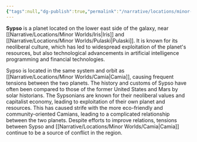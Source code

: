 ```yaml
---
{"tags":null,"dg-publish":true,"permalink":"/narrative/locations/minor-worlds/sypso/","dgPassFrontmatter":true}
---
```




**Sypso** is a planet located on the lower east side of the galaxy, near [[Narrative/Locations/Minor Worlds/Iris\|Iris]] and [[Narrative/Locations/Minor Worlds/Pulaski\|Pulaski]]. It is known for its neoliberal culture, which has led to widespread exploitation of the planet's resources, but also technological advancements in artificial intelligence programming and financial technologies. 

Sypso is located in the same system and orbit as [[Narrative/Locations/Minor Worlds/Camia\|Camia]], causing frequent tensions between the two planets. The history and customs of Sypso have often been compared to those of the former United States and Mars by solar historians. The Sypsonians are known for their neoliberal values and capitalist economy, leading to exploitation of their own planet and resources. This has caused strife with the more eco-friendly and community-oriented Camians, leading to a complicated relationship between the two planets. Despite efforts to improve relations, tensions between Sypso and [[Narrative/Locations/Minor Worlds/Camia\|Camia]] continue to be a source of conflict in the region.